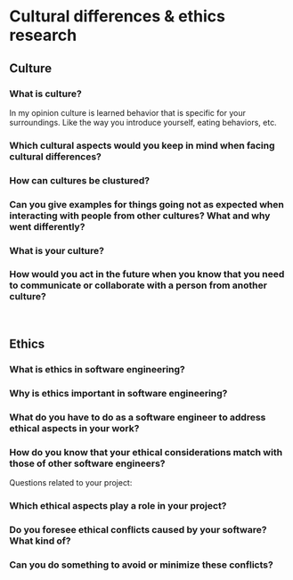 # Cultural differences & ethics research

## Culture

### What is culture? 
In my opinion culture is learned behavior that is specific for your surroundings. Like the way you introduce yourself, eating behaviors, etc.



### Which cultural aspects would you keep in mind when facing cultural differences?


### How can cultures be clustured?


### Can you give examples for things going not as expected when interacting with people from other cultures? What and why went differently?


### What is your culture?


### How would you act in the future when you know that you need to communicate or collaborate with a person from another culture?



<br>


## Ethics

### What is ethics in software engineering?

### Why is ethics important in software engineering? 

### What do you have to do as a software engineer to address ethical aspects in your work? 

### How do you know that your ethical considerations match with those of other software engineers? 




Questions related to your project:

### Which ethical aspects play a role in your project? 
### Do you foresee ethical conflicts caused by your software? What kind of?  
### Can you do something to avoid or minimize these conflicts? 



